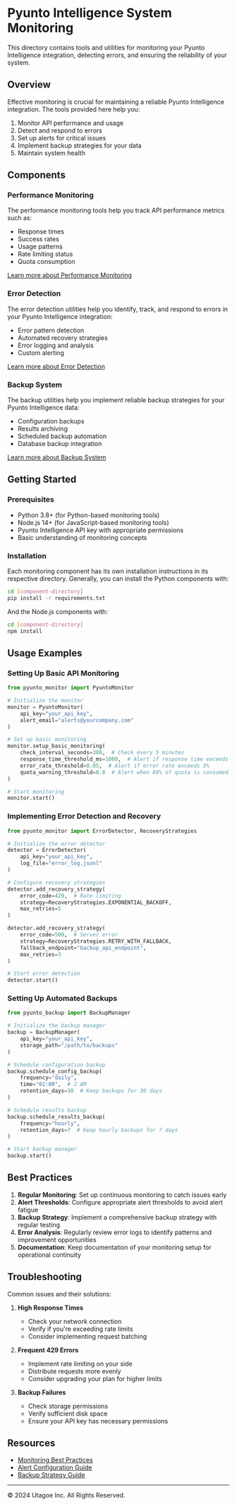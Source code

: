 # Pyunto Intelligence System Monitoring

This directory contains tools and utilities for monitoring your Pyunto Intelligence integration, detecting errors, and ensuring the reliability of your system.

## Overview

Effective monitoring is crucial for maintaining a reliable Pyunto Intelligence integration. The tools provided here help you:

1. Monitor API performance and usage
2. Detect and respond to errors
3. Set up alerts for critical issues
4. Implement backup strategies for your data
5. Maintain system health

## Components

### Performance Monitoring

The performance monitoring tools help you track API performance metrics such as:

- Response times
- Success rates
- Usage patterns
- Rate limiting status
- Quota consumption

[Learn more about Performance Monitoring](./performance/)

### Error Detection

The error detection utilities help you identify, track, and respond to errors in your Pyunto Intelligence integration:

- Error pattern detection
- Automated recovery strategies
- Error logging and analysis
- Custom alerting

[Learn more about Error Detection](./error-detection/)

### Backup System

The backup utilities help you implement reliable backup strategies for your Pyunto Intelligence data:

- Configuration backups
- Results archiving
- Scheduled backup automation
- Database backup integration

[Learn more about Backup System](./backup/)

## Getting Started

### Prerequisites

- Python 3.8+ (for Python-based monitoring tools)
- Node.js 14+ (for JavaScript-based monitoring tools)
- Pyunto Intelligence API key with appropriate permissions
- Basic understanding of monitoring concepts

### Installation

Each monitoring component has its own installation instructions in its respective directory. Generally, you can install the Python components with:

```bash
cd [component-directory]
pip install -r requirements.txt
```

And the Node.js components with:

```bash
cd [component-directory]
npm install
```

## Usage Examples

### Setting Up Basic API Monitoring

```python
from pyunto_monitor import PyuntoMonitor

# Initialize the monitor
monitor = PyuntoMonitor(
    api_key="your_api_key",
    alert_email="alerts@yourcompany.com"
)

# Set up basic monitoring
monitor.setup_basic_monitoring(
    check_interval_seconds=300,  # Check every 5 minutes
    response_time_threshold_ms=1000,  # Alert if response time exceeds 1 second
    error_rate_threshold=0.05,  # Alert if error rate exceeds 5%
    quota_warning_threshold=0.8  # Alert when 80% of quota is consumed
)

# Start monitoring
monitor.start()
```

### Implementing Error Detection and Recovery

```python
from pyunto_monitor import ErrorDetector, RecoveryStrategies

# Initialize the error detector
detector = ErrorDetector(
    api_key="your_api_key",
    log_file="error_log.jsonl"
)

# Configure recovery strategies
detector.add_recovery_strategy(
    error_code=429,  # Rate limiting
    strategy=RecoveryStrategies.EXPONENTIAL_BACKOFF,
    max_retries=5
)

detector.add_recovery_strategy(
    error_code=500,  # Server error
    strategy=RecoveryStrategies.RETRY_WITH_FALLBACK,
    fallback_endpoint="backup_api_endpoint",
    max_retries=3
)

# Start error detection
detector.start()
```

### Setting Up Automated Backups

```python
from pyunto_backup import BackupManager

# Initialize the backup manager
backup = BackupManager(
    api_key="your_api_key",
    storage_path="/path/to/backups"
)

# Schedule configuration backup
backup.schedule_config_backup(
    frequency="daily",
    time="02:00",  # 2 AM
    retention_days=30  # Keep backups for 30 days
)

# Schedule results backup
backup.schedule_results_backup(
    frequency="hourly",
    retention_days=7  # Keep hourly backups for 7 days
)

# Start backup manager
backup.start()
```

## Best Practices

1. **Regular Monitoring**: Set up continuous monitoring to catch issues early
2. **Alert Thresholds**: Configure appropriate alert thresholds to avoid alert fatigue
3. **Backup Strategy**: Implement a comprehensive backup strategy with regular testing
4. **Error Analysis**: Regularly review error logs to identify patterns and improvement opportunities
5. **Documentation**: Keep documentation of your monitoring setup for operational continuity

## Troubleshooting

Common issues and their solutions:

1. **High Response Times**
   - Check your network connection
   - Verify if you're exceeding rate limits
   - Consider implementing request batching

2. **Frequent 429 Errors**
   - Implement rate limiting on your side
   - Distribute requests more evenly
   - Consider upgrading your plan for higher limits

3. **Backup Failures**
   - Check storage permissions
   - Verify sufficient disk space
   - Ensure your API key has necessary permissions

## Resources

- [Monitoring Best Practices](./docs/monitoring-best-practices.md)
- [Alert Configuration Guide](./docs/alert-configuration.md)
- [Backup Strategy Guide](./docs/backup-strategy.md)

---

© 2024 Utagoe Inc. All Rights Reserved.
